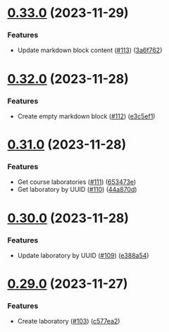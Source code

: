 # [0.33.0](https://github.com/upb-code-labs/main-api/compare/v0.32.0...v0.33.0) (2023-11-29)


### Features

* Update markdown block content ([#113](https://github.com/upb-code-labs/main-api/issues/113)) ([3a6f762](https://github.com/upb-code-labs/main-api/commit/3a6f762a1c5e1e3915bee380438803b0ce981aac))



# [0.32.0](https://github.com/upb-code-labs/main-api/compare/v0.31.0...v0.32.0) (2023-11-28)


### Features

* Create empty markdown block ([#112](https://github.com/upb-code-labs/main-api/issues/112)) ([e3c5ef1](https://github.com/upb-code-labs/main-api/commit/e3c5ef1f54b3e76d36bcb1e6d6f54f3da2da4fa9))



# [0.31.0](https://github.com/upb-code-labs/main-api/compare/v0.30.0...v0.31.0) (2023-11-28)


### Features

* Get course laboratories ([#111](https://github.com/upb-code-labs/main-api/issues/111)) ([653473e](https://github.com/upb-code-labs/main-api/commit/653473e1d2a960267c1a960dd5fc616868383cd9))
* Get laboratory by UUID ([#110](https://github.com/upb-code-labs/main-api/issues/110)) ([44a870d](https://github.com/upb-code-labs/main-api/commit/44a870ddc5b9da417cc5bb8ccd660f7d6df8681f))



# [0.30.0](https://github.com/upb-code-labs/main-api/compare/v0.29.0...v0.30.0) (2023-11-28)


### Features

* Update laboratory by UUID ([#109](https://github.com/upb-code-labs/main-api/issues/109)) ([e388a54](https://github.com/upb-code-labs/main-api/commit/e388a5439241143c9e93e9f488b7f6bc9b5618cd))



# [0.29.0](https://github.com/upb-code-labs/main-api/compare/v0.28.0...v0.29.0) (2023-11-27)


### Features

* Create laboratory ([#103](https://github.com/upb-code-labs/main-api/issues/103)) ([c577ea2](https://github.com/upb-code-labs/main-api/commit/c577ea29c9904da5943a96a2e421f6d5301d6866))



